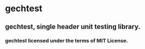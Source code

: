 # gechtest
## gechtest, single header unit testing library.

### gechtest licensed under the terms of MIT License.
